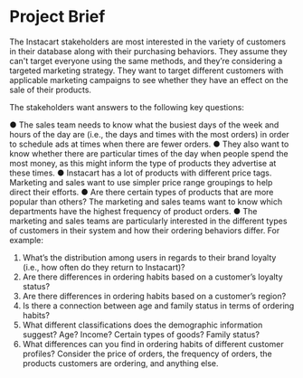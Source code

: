 # Project Brief 

The Instacart stakeholders are most interested in the variety of customers in their database
along with their purchasing behaviors. They assume they can't target everyone using the same
methods, and they’re considering a targeted marketing strategy. They want to target different
customers with applicable marketing campaigns to see whether they have an effect on the sale
of their products.

The stakeholders want answers to the following key questions:

● The sales team needs to know what the busiest days of the week and hours of the day
are (i.e., the days and times with the most orders) in order to schedule ads at times
when there are fewer orders.
● They also want to know whether there are particular times of the day when people spend
the most money, as this might inform the type of products they advertise at these times.
● Instacart has a lot of products with different price tags. Marketing and sales want to use
simpler price range groupings to help direct their efforts.
● Are there certain types of products that are more popular than others? The marketing
and sales teams want to know which departments have the highest frequency of product
orders.
● The marketing and sales teams are particularly interested in the different types of
customers in their system and how their ordering behaviors differ. For example:

1. What’s the distribution among users in regards to their brand loyalty (i.e., how
often do they return to Instacart)?
2. Are there differences in ordering habits based on a customer’s loyalty status?
3. Are there differences in ordering habits based on a customer’s region?
4. Is there a connection between age and family status in terms of ordering habits?
5. What different classifications does the demographic information suggest? Age?
Income? Certain types of goods? Family status?
6. What differences can you find in ordering habits of different customer profiles?
Consider the price of orders, the frequency of orders, the products customers are
ordering, and anything else.

